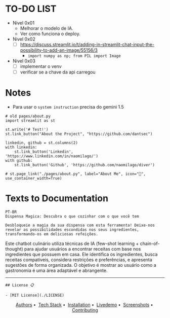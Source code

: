 # TO-DO LIST

- Nivel 0x01
  - Melhorar o modelo de IA.
  - Ver como funciona o deploy.
- Nivel 0x02
  - [ ] https://discuss.streamlit.io/t/adding-in-streamlit-chat-input-the-possibility-to-add-an-image/55156/3
    - `import numpy as np; from PIL import Image`
- Nivel 0x03
  - [ ] implementar o venv
  - [ ] verificar se a chave da api carregou

# Notes

- Para usar o `system instruction` precisa do gemini 1.5

```
# old pages/about.py
import streamlit as st

st.write('# Test!')
st.link_button("About the Project", "https://github.com/dantsec")

linkedin, github = st.columns(2)
with linkedin:
    st.link_button('Linkedin', 'https://www.linkedin.com/in/naomilago/')
with github:
    st.link_button('Github', 'https://github.com/naomilago/diver')

# st.page_link("./pages/about.py", label="About Me", icon="👤", use_container_width=True)
```

# Texts to Documentation

```
PT-BR
Dispensa Magica: Descubra o que cozinhar com o que você tem

Desbloqueie a magia da sua dispensa com esta ferramenta! Deixe-nos revelar as possibilidades escondidas nos seus ingredientes, transformando-os em deliciosas refeições.
```

Este chatbot culinário utiliza técnicas de IA (few-shot learning + chain-of-thought) para ajudar usuários a encontrar receitas com base nos ingredientes que possuem em casa. Ele identifica os ingredientes, busca receitas compatíveis, considera restrições e preferências, e apresenta sugestões de forma organizada. O objetivo é mostrar ao usuário como a gastronomia é uma área adaptável e abrangente.

---

```
## License 📋

- [MIT License](./LICENSE)
````

<div align="center">

  <a href="#-authors">Authors</a>&nbsp;•&nbsp;
  <a href="#-stack">Tech Stack</a>&nbsp;•&nbsp;
  <a href="#-installation">Installation</a>&nbsp;•&nbsp;
  <a href="#-livedemo">Livedemo</a>&nbsp;•&nbsp;
  <a href="#-screenshot">Screenshots</a>&nbsp;•&nbsp;
  <a href="#-contributing">Contributing</a>

</div>